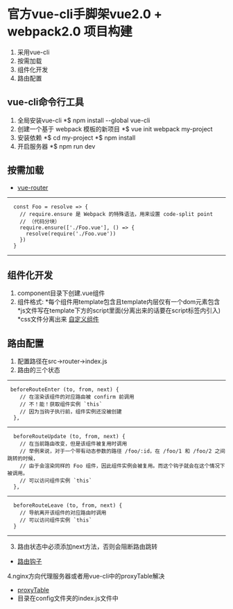 # 官方vue-cli手脚架vue2.0 + webpack2.0 项目构建
1. 采用vue-cli
2. 按需加载
3. 组件化开发
4. 路由配置
## vue-cli命令行工具
1. 全局安装vue-cli
    *$ npm install --global vue-cli
2. 创建一个基于 webpack 模板的新项目
    *$ vue init webpack my-project
3. 安装依赖
    *$ cd my-project
    *$ npm install
4. 开启服务器
    *$ npm run dev
## 按需加载
* [vue-router](https://router.vuejs.org/zh-cn/advanced/lazy-loading.html)
***
      const Foo = resolve => {
        // require.ensure 是 Webpack 的特殊语法，用来设置 code-split point
        // （代码分块）
        require.ensure(['./Foo.vue'], () => {
          resolve(require('./Foo.vue'))
        })
      }
***
## 组件化开发
1. component目录下创建.vue组件
2. 组件格式: 
    *每个组件用template包含且template内层仅有一个dom元素包含
    *js文件写在template下方的script里面(分离出来的话要在script标签内引入)
    *css文件分离出来
[自定义组件](https://cn.vuejs.org/v2/guide/single-file-components.html)
## 路由配置
1. 配置路径在src->router->index.js
2. 路由的三个状态 
***
     beforeRouteEnter (to, from, next) {
        // 在渲染该组件的对应路由被 confirm 前调用
        // 不！能！获取组件实例 `this`
        // 因为当钩子执行前，组件实例还没被创建
      },
***
      beforeRouteUpdate (to, from, next) {
        // 在当前路由改变，但是该组件被复用时调用
        // 举例来说，对于一个带有动态参数的路径 /foo/:id，在 /foo/1 和 /foo/2 之间跳转的时候，
        // 由于会渲染同样的 Foo 组件，因此组件实例会被复用。而这个钩子就会在这个情况下被调用。
        // 可以访问组件实例 `this`
      },
 ***
      beforeRouteLeave (to, from, next) {
        // 导航离开该组件的对应路由时调用
        // 可以访问组件实例 `this`
      }
 ***
3. 路由状态中必须添加next方法，否则会阻断路由跳转

* [路由钩子](https://router.vuejs.org/zh-cn/advanced/navigation-guards.html)


4.nginx方向代理服务器或者用vue-cli中的proxyTable解决
* [proxyTable](http://www.jianshu.com/p/95b2caf7e0da)
* 目录在config文件夹的index.js文件中
